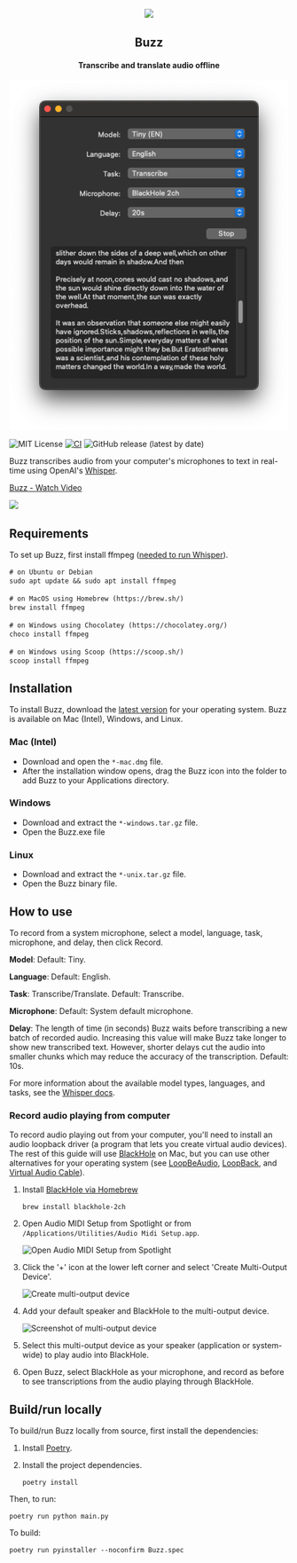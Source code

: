 <p align="center" width="100%">
   <img src='./assets/buzz.ico' width='100' />

   <h2 align="center">Buzz</h2>
   <h4 align="center">Transcribe and translate audio offline</h4>
</p>

![Buzz](./assets/buzz.png)

![MIT License](https://img.shields.io/badge/license-MIT-green)
[![CI](https://github.com/chidiwilliams/buzz/actions/workflows/ci.yml/badge.svg)](https://github.com/chidiwilliams/buzz/actions/workflows/ci.yml)
![GitHub release (latest by date)](https://img.shields.io/github/v/release/chidiwilliams/buzz)

Buzz transcribes audio from your computer's microphones to text in real-time using OpenAI's [Whisper](https://github.com/openai/whisper).

<a href="https://www.loom.com/share/564b753eb4d44b55b985b8abd26b55f7">
  <p>Buzz - Watch Video</p>
  <img style="max-width:300px;" src="https://cdn.loom.com/sessions/thumbnails/564b753eb4d44b55b985b8abd26b55f7-1664390912932-with-play.gif">
</a>

## Requirements

To set up Buzz, first install ffmpeg ([needed to run Whisper](https://github.com/openai/whisper#setup)).

```text
# on Ubuntu or Debian
sudo apt update && sudo apt install ffmpeg

# on MacOS using Homebrew (https://brew.sh/)
brew install ffmpeg

# on Windows using Chocolatey (https://chocolatey.org/)
choco install ffmpeg

# on Windows using Scoop (https://scoop.sh/)
scoop install ffmpeg
```

## Installation

To install Buzz, download the [latest version](https://github.com/chidiwilliams/buzz/releases/latest) for your operating system. Buzz is available on Mac (Intel), Windows, and Linux.

### Mac (Intel)

- Download and open the `*-mac.dmg` file.
- After the installation window opens, drag the Buzz icon into the folder to add Buzz to your Applications directory.

### Windows

- Download and extract the `*-windows.tar.gz` file.
- Open the Buzz.exe file

### Linux

- Download and extract the `*-unix.tar.gz` file.
- Open the Buzz binary file.

## How to use

To record from a system microphone, select a model, language, task, microphone, and delay, then click Record.

**Model**: Default: Tiny.

**Language**: Default: English.

**Task**: Transcribe/Translate. Default: Transcribe.

**Microphone**: Default: System default microphone.

**Delay**: The length of time (in seconds) Buzz waits before transcribing a new batch of recorded audio. Increasing this value will make Buzz take longer to show new transcribed text. However, shorter delays cut the audio into smaller chunks which may reduce the accuracy of the transcription. Default: 10s.

For more information about the available model types, languages, and tasks, see the [Whisper docs](https://github.com/openai/whisper).

### Record audio playing from computer

To record audio playing out from your computer, you'll need to install an audio loopback driver (a program that lets you create virtual audio devices). The rest of this guide will use [BlackHole](https://github.com/ExistentialAudio/BlackHole) on Mac, but you can use other alternatives for your operating system (see [LoopBeAudio](https://nerds.de/en/loopbeaudio.html), [LoopBack](https://rogueamoeba.com/loopback/), and [Virtual Audio Cable](https://vac.muzychenko.net/en/)).

1. Install [BlackHole via Homebrew](https://github.com/ExistentialAudio/BlackHole#option-2-install-via-homebrew)

   ```shell
   brew install blackhole-2ch
   ```

2. Open Audio MIDI Setup from Spotlight or from `/Applications/Utilities/Audio Midi Setup.app`.

   ![Open Audio MIDI Setup from Spotlight](https://existential.audio/howto/img/spotlight.png)

3. Click the '+' icon at the lower left corner and select 'Create Multi-Output Device'.

   ![Create multi-output device](https://existential.audio/howto/img/createmulti-output.png)

4. Add your default speaker and BlackHole to the multi-output device.

   ![Screenshot of multi-output device](https://existential.audio/howto/img/multi-output.png)

5. Select this multi-output device as your speaker (application or system-wide) to play audio into BlackHole.

6. Open Buzz, select BlackHole as your microphone, and record as before to see transcriptions from the audio playing through BlackHole.

## Build/run locally

To build/run Buzz locally from source, first install the dependencies:

1. Install [Poetry](https://python-poetry.org/docs/#installing-with-the-official-installer).
2. Install the project dependencies.

   ```shell
   poetry install
   ```

Then, to run:

```shell
poetry run python main.py
```

To build:

```shell
poetry run pyinstaller --noconfirm Buzz.spec
```
